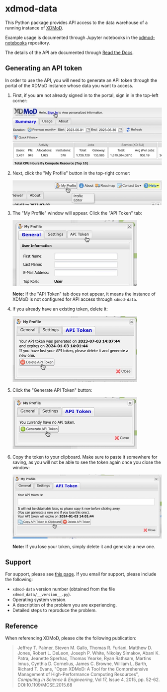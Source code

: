 # xdmod-data
This Python package provides API access to the data warehouse of a running instance of [XDMoD](https://open.xdmod.org/).

Example usage is documented through Jupyter notebooks in the [xdmod-notebooks](https://github.com/ubccr/xdmod-notebooks) repository.

The details of the API are documented through [Read the Docs]().

## Generating an API token
In order to use the API, you will need to generate an API token through the portal of the XDMoD instance whose data you want to access.
1. First, if you are not already signed in to the portal, sign in in the top-left corner:

    ![Screenshot of "Sign In" button](docs/screenshots/api-token/sign-in.jpg)

1. Next, click the "My Profile" button in the top-right corner:

    ![Screenshot of "My Profile" button](docs/screenshots/api-token/my-profile.jpg)

1. The "My Profile" window will appear. Click the "API Token" tab:

    ![Screenshot of "API Token" tab](docs/screenshots/api-token/api-token-tab.jpg)

    **Note:** If the "API Token" tab does not appear, it means the instance of XDMoD is not configured for API access through `xdmod-data`.

1. If you already have an existing token, delete it:

    ![Screenshot of "Delete API Token" button](docs/screenshots/api-token/delete.jpg)

1. Click the "Generate API Token" button:

    ![Screenshot of "Generate API Token" button](docs/screenshots/api-token/generate.jpg)

1. Copy the token to your clipboard. Make sure to paste it somewhere for saving, as you will not be able to see the token again once you close the window:

    ![Screenshot of "Copy API Token to Clipboard" button](docs/screenshots/api-token/copy.jpg)

    **Note:** If you lose your token, simply delete it and generate a new one.

## Support
For support, please see [this page](https://open.xdmod.org/support.html). If you email for support, please include the following:
* `xdmod-data` version number (obtained from the file `xdmod_data/__version__.py`).
* Operating system version.
* A description of the problem you are experiencing.
* Detailed steps to reproduce the problem.

## Reference
When referencing XDMoD, please cite the following publication:

> Jeffrey T. Palmer, Steven M. Gallo, Thomas R. Furlani, Matthew D. Jones, Robert L. DeLeon, Joseph P. White, Nikolay Simakov, Abani K. Patra, Jeanette Sperhac, Thomas Yearke, Ryan Rathsam, Martins Innus, Cynthia D. Cornelius, James C. Browne, William L. Barth, Richard T. Evans, "Open XDMoD: A Tool for the Comprehensive Management of High-Performance Computing Resources", *Computing in Science & Engineering*, Vol 17, Issue 4, 2015, pp. 52-62. DOI:10.1109/MCSE.2015.68
